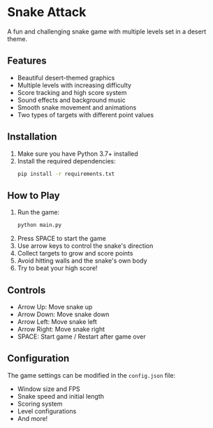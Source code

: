 # Snake Attack

A fun and challenging snake game with multiple levels set in a desert theme.

## Features

- Beautiful desert-themed graphics
- Multiple levels with increasing difficulty
- Score tracking and high score system
- Sound effects and background music
- Smooth snake movement and animations
- Two types of targets with different point values

## Installation

1. Make sure you have Python 3.7+ installed
2. Install the required dependencies:
   ```bash
   pip install -r requirements.txt
   ```

## How to Play

1. Run the game:
   ```bash
   python main.py
   ```
2. Press SPACE to start the game
3. Use arrow keys to control the snake's direction
4. Collect targets to grow and score points
5. Avoid hitting walls and the snake's own body
6. Try to beat your high score!

## Controls

- Arrow Up: Move snake up
- Arrow Down: Move snake down
- Arrow Left: Move snake left
- Arrow Right: Move snake right
- SPACE: Start game / Restart after game over

## Configuration

The game settings can be modified in the `config.json` file:
- Window size and FPS
- Snake speed and initial length
- Scoring system
- Level configurations
- And more!
